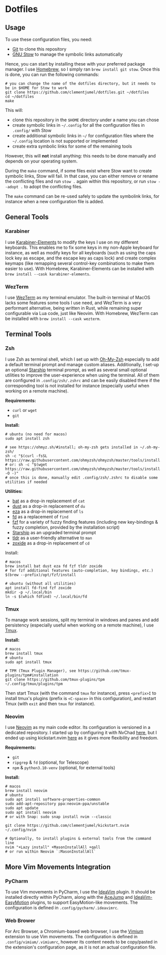# Dotfiles

## Usage

To use these configuration files, you need:

- [Git](https://git-scm.com/) to clone this repository
- [GNU Stow](https://www.gnu.org/software/stow/) to manage the symbolic links automatically

Hence, you can start by installing these with your preferred package manager. I use
[Homebrew](https://brew.sh/), so I simply ran `brew install git stow`. Once this is done, you can
run the following commands:

```shell
# you can change the name of the dotfiles directory, but it needs to be in $HOME for Stow to work
git clone https://github.com/clementjumel/dotfiles.git ~/dotfiles
cd ~/dotfiles
make
```

This will:

- clone this repository in the `$HOME` directory under a name you can chose
- create symbolic links in `~/.config` for all the configuration files in `.config/` with Stow
- create additional symbolic links in `~/` for configuration files where the `~/.config` location is
  not supported or implemented
- create extra symbolic links for some of the remaining tools

However, this will **not** install anything: this needs to be done manually and depends on your
operating system.

During the `make` command, if some files exist where Stow want to create symbolic links, Stow will
fail. In that case, you can either remove or rename the conflicting files and run `stow .` again
within this repository, or run `stow --adopt .` to adopt the conflicting files.

The `make` command can be re-used safely to update the symbolink links, for instance when a new
configuration file is added.

## General Tools

### Karabiner

I use [Karabiner-Elements](https://karabiner-elements.pqrs.org/) to modify the keys I use on my
different keyboards. This enables me to fix some keys in my non-Apple keyboard for instance, as well
as modify keys for all keyboards (such as using the caps lock key as escape, and the escape key as
caps lock) and create complex keymaps (like remapping several control-key combinations to make them
easier to use). With Homebrew, Karabiner-Elements can be installed with
`brew install --cask karabiner-elements`.

### WezTerm

I use [WezTerm](https://wezfurlong.org/wezterm/index.html) as my terminal emulator. The built-in
terminal of MacOS lacks some features some tools I use need, and WezTerm is a very performant
alternative, being written in Rust, while remaining super configurable via Lua code, just like
Neovim. With Homebrew, WezTerm can be installed with `brew install --cask wezterm`.

## Terminal Tools

### Zsh

I use Zsh as terminal shell, which I set up with [Oh-My-Zsh](https://ohmyz.sh) especially to add a
default terminal prompt and manage custom aliases. Additionally, I set-up an optional
[Starship](https://starship.rs/) terminal prompt, as well as several small optional utilities to
improve the user-experience when using the terminal. All of them are configured in
`.config/zsh/.zshrc` and can be easily disabled there if the corresponding tool is not installed for
instance (especially useful when working on a remote machine).

**Requirements:**

- `curl` or `wget`
- `git`

**Install:**

```shell
# ubuntu (no need for macos)
sudo apt install zsh

# see https://ohmyz.sh/#install; oh-my-zsh gets installed in ~/.oh-my-zsh/
sh -c "$(curl -fsSL https://raw.githubusercontent.com/ohmyzsh/ohmyzsh/master/tools/install.sh)"
# or: sh -c "$(wget https://raw.githubusercontent.com/ohmyzsh/ohmyzsh/master/tools/install.sh -O -)"
# once this is done, manually edit .config/zsh/.zshrc to disable some utilities if needed
```

**Utilities:**

- [bat](https://github.com/sharkdp/bat) as a drop-in replacement of `cat`
- [dust](https://github.com/bootandy/dust) as a drop-in replacement of `du`
- [eza](https://github.com/eza-community/eza) as a drop-in replacement of `ls`
- [fd](https://github.com/sharkdp/fd) as a replacement of `find`
- [fzf](https://github.com/junegunn/fzf) for a variety of fuzzy finding features (including new
  key-bindings & fuzzy completion, provided by the installation script)
- [Starship](https://starship.rs/) as an upgraded terminal prompt
- [tldr](https://github.com/tldr-pages/tldr) as a user-friendly alternative to `man`
- [zoxide](https://github.com/ajeetdsouza/zoxide) as a drop-in replacement of `cd`

Install:

```shell
# macos
brew install bat dust eza fd fzf tldr zoxide
# for fzf additional features (auto-completion, key bindings, etc.)
$(brew --prefix)/opt/fzf/install

# ubuntu (without all utilities)
apt install fd-find fzf zoxide
mkdir -p ~/.local/bin
ln -s $(which fdfind) ~/.local/bin/fd
```

### Tmux

To manage work sessions, split my terminal in windows and panes and add persistency (especially
useful when working on a remote machine), I use [Tmux](https://doc.ubuntu-fr.org/tmux).

**Install:**

```shell
# macos
brew install tmux
# ubuntu
sudo apt install tmux

# TPM (Tmux Plugin Manager), see https://github.com/tmux-plugins/tpm#installation
git clone https://github.com/tmux-plugins/tpm ~/.config/tmux/plugins/tpm
```

Then start Tmux (with the command `tmux` for instance), press `<prefix>I` to install tmux's plugins
(prefix is `<C-space>` in this configuration), and restart Tmux (with `exit` and then `tmux` for
instance).

### Neovim

I use [Neovim](https://neovim.io/) as my main code editor. Its configuration is versioned in a
dedicated repository. I started up by configuring it with NvChad
[here](https://github.com/clementjumel/NvChad), but I ended up using kickstart.nvim
[here](https://github.com/clementjumel/kickstart.nvim) as it gives more flexibility and freedom.

**Requirements:**

- `git`
- `ripgrep` & `fd` (optional, for Telescope)
- `npm` & `python3.10-venv` (optional, for external tools)

**Install:**

```shell
# macos
brew install neovim
# ubuntu
sudo apt install software-properties-common
sudo add-apt-repository ppa:neovim-ppa/unstable
sudo apt update
sudo apt install neovim
# or with Snap: sudo snap install nvim --classic

git clone https://github.com/clementjumel/kickstart.nvim ~/.config/nvim

# Optionally, to install plugins & external tools from the command line
nvim "+Lazy install" +MasonInstallAll +qall
# or run within Neovim `:MasonInstallAll`
```

## More Vim Movements Integration

### PyCharm

To use Vim movements in PyCharm, I use the [IdeaVim](https://github.com/JetBrains/ideavim) plugin.
It should be installed directly within PyCharm, along with the
[AceJump](https://github.com/acejump/AceJump) and
[IdeaVim-EasyMotion](https://github.com/AlexPl292/IdeaVim-EasyMotion) plugins, to support
EasyMotion-like movements. The configuration is defined in `.config/pycharm/.ideavimrc`.

### Web Brower

For Arc Browser, a Chromium-based web browser, I use the [Vimium](https://github.com/philc/vimium)
extension to use Vim movements. The configuration is defined in `.config/vimium/.vimiumrc`, however
its content needs to be copy/pasted in the extension's configuration page, as it is not an actual
configuration file.
